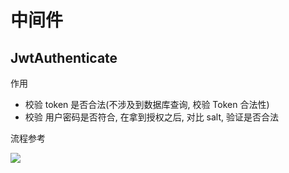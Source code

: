 # 中间件

## JwtAuthenticate

作用

-   校验 token 是否合法(不涉及到数据库查询, 校验 Token 合法性)
-   校验 用户密码是否符合, 在拿到授权之后, 对比 salt, 验证是否合法

流程参考

![](https://file.wulicode.com/note/2021/11-09/11-46-46495.png)
